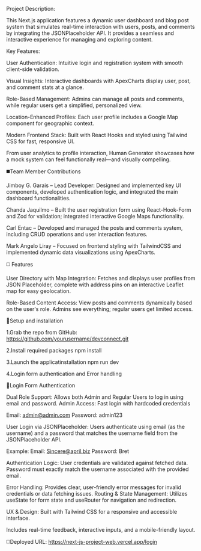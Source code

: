 Project Description:

This Next.js application features a dynamic user dashboard and blog post system that simulates real-time interaction with users, posts, and comments by integrating the JSONPlaceholder API. It provides a seamless and interactive experience for managing and exploring content.

Key Features:

User Authentication: Intuitive login and registration system with smooth client-side validation.

Visual Insights: Interactive dashboards with ApexCharts display user, post, and comment stats at a glance.

Role-Based Management: Admins can manage all posts and comments, while regular users get a simplified, personalized view.

Location-Enhanced Profiles: Each user profile includes a Google Map component for geographic context.

Modern Frontend Stack: Built with React Hooks and styled using Tailwind CSS for fast, responsive UI.

From user analytics to profile interaction, Human Generator showcases how a mock system can feel functionally real—and visually compelling.


◼️Team Member Contributions

Jimboy G. Garais – Lead Developer: Designed and implemented key UI components, developed authentication logic, and integrated the main dashboard functionalities.

Chanda Jaquilmo – Built the user registration form using React-Hook-Form and Zod for validation; integrated interactive Google Maps functionality.

Carl Entac – Developed and managed the posts and comments system, including CRUD operations and user interaction features.

Mark Angelo Liray – Focused on frontend styling with TailwindCSS and implemented dynamic data visualizations using ApexCharts.

◻️ Features

User Directory with Map Integration: Fetches and displays user profiles from JSON Placeholder, complete with address pins on an interactive Leaflet map for easy geolocation.

Role-Based Content Access: View posts and comments dynamically based on the user's role. Admins see everything; regular users get limited access.

🔨Setup and installation

1.Grab the repo from GitHub:
https://github.com/yourusername/devconnect.git

2.Install required packages
npm install

3.Launch the applicatinstallation
npm run dev

4.Login form authentication and Error handling

🔗Login Form Authentication

Dual Role Support: Allows both Admin and Regular Users to log in using email and password.
Admin Access: Fast login with hardcoded credentials 

Email: admin@admin.com
Password: admin123

User Login via JSONPlaceholder:
Users authenticate using email (as the username) and a password that matches the username field from the JSONPlaceholder API.

Example:
Email: Sincere@april.biz
Password: Bret

Authentication Logic:
User credentials are validated against fetched data.
Password must exactly match the username associated with the provided email.

Error Handling:
Provides clear, user-friendly error messages for invalid credentials or data fetching issues.
Routing & State Management:
Utilizes useState for form state and useRouter for navigation and redirection.

UX & Design:
Built with Tailwind CSS for a responsive and accessible interface.

Includes real-time feedback, interactive inputs, and a mobile-friendly layout.

◻️Deployed URL:
https://next-js-project-web.vercel.app/login
